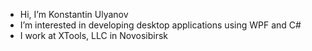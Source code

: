 - Hi, I’m Konstantin Ulyanov
- I’m interested in developing desktop applications using WPF and C#
- I work at XTools, LLC in Novosibirsk
